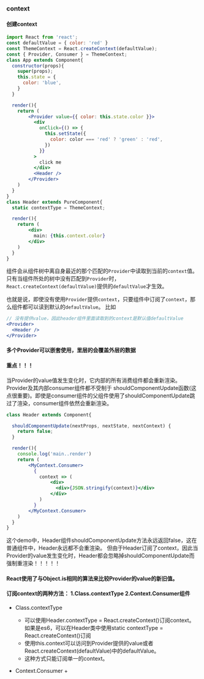 ### context
#### 创建context
```jsx harmony
import React from 'react';
const defaultValue = { color: 'red' }
const ThemeContext = React.createContext(defaultValue);
const { Provider, Consumer } = ThemeContext;
class App extends Component{
  constructor(props){
    super(props);
    this.state = {
      color: 'blue',
    }
  }

  render(){
    return (
        <Provider value={{ color: this.state.color }}>
          <div
            onClick={() => {
              this.setState({
                color: color === 'red' ? 'green' : 'red',
              })
            }}
          >
            click me
          </div>
          <Header />
        </Provider>
    )
  }
}
class Header extends PureComponent{
  static contextType = ThemeContext;

  render(){
    return (
        <div>
          main: {this.context.color}
        </div>
    )
  }
}

```
组件会从组件树中离自身最近的那个匹配的`Provider`中读取到当前的`context`值。只有当组件所处的树中没有匹配到`Provider`时，
`React.createContext(defaultValue)`提供的`defaultValue`才生效。

也就是说，即使没有使用`Provider`提供`context`，只要组件中订阅了`context`，那么组件都可以读到默认的`defaultValue`。
比如
```jsx harmony
// 没有提供value，因此header组件里面读取到的context是默认值defaultValue
<Provider>
  <Header />
</Provider>
```

#### 多个Provider可以嵌套使用，里层的会覆盖外层的数据
#### 重点！！！
当Provider的value值发生变化时，它内部的所有消费组件都会重新渲染。Provider及其内部consumer组件都不受制于
shouldComponentUpdate函数(这点很重要)。即使是consumer组件的父组件使用了shouldComponentUpdate跳过了渲染，consumer组件依然会重新渲染。
```jsx harmony
class Header extends Component{

  shouldComponentUpdate(nextProps, nextState, nextContext) {
    return false;
  }

  render(){
    console.log('main..render')
    return (
        <MyContext.Consumer>
          {
            context => (
                <div>
                  <div>{JSON.stringify(context)}</div>
                </div>
            )
          }
        </MyContext.Consumer>
    )
  }
}
```
这个demo中，Header组件shouldComponentUpdate方法永远返回false，这在普通组件中，Header永远都不会重渲染。
但由于Header订阅了context，因此当Provider的value发生变化时，Header都会忽略掉shouldComponentUpdate而强制重渲染！！！！！

#### React使用了与Object.is相同的算法来比较Provider的value的新旧值。

#### 订阅context的两种方法： 1.Class.contextType 2.Context.Consumer组件
- Class.contextType
    + 可以使用Header.contextType = React.createContext()订阅context。如果是es6，可以在Header类中使用static contextType = React.createContext()订阅
    + 使用this.context可以访问到Provider提供的value或者React.createContext(defaultValue)中的defaultValue。
    + 这种方式只能订阅单一的context。

- Context.Consumer
    + 
